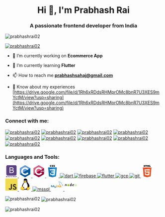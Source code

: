 <h1 align="center">Hi 👋, I'm Prabhash Rai</h1>
<h3 align="center">A passionate frontend developer from India</h3>

<p align="left"> <img src="https://komarev.com/ghpvc/?username=prabhashrai02&label=Profile%20views&color=0e75b6&style=flat" alt="prabhashrai02" /> </p>

<p align="left"> <a href="https://github.com/ryo-ma/github-profile-trophy"><img src="https://github-profile-trophy.vercel.app/?username=prabhashrai02" alt="prabhashrai02" /></a> </p>

- 🔭 I’m currently working on **Ecommerce App**

- 🌱 I’m currently learning **Flutter**

- 📫 How to reach me **prabhashsahaj@gmail.com**

- 📄 Know about my experiences [https://drive.google.com/file/d/1Rh6xRDdsRHMprOMc8bnR7U3XES9mYctM/view?usp=sharing](https://drive.google.com/file/d/1Rh6xRDdsRHMprOMc8bnR7U3XES9mYctM/view?usp=sharing)

<h3 align="left">Connect with me:</h3>
<p align="left">
<a href="https://linkedin.com/in/prabhashrai02" target="blank"><img align="center" src="https://raw.githubusercontent.com/rahuldkjain/github-profile-readme-generator/master/src/images/icons/Social/linked-in-alt.svg" alt="prabhashrai02" height="30" width="40" /></a>
<a href="https://instagram.com/prabhashrai02" target="blank"><img align="center" src="https://raw.githubusercontent.com/rahuldkjain/github-profile-readme-generator/master/src/images/icons/Social/instagram.svg" alt="prabhashrai02" height="30" width="40" /></a>
<a href="https://www.codechef.com/users/prabhashrai02" target="blank"><img align="center" src="https://cdn.jsdelivr.net/npm/simple-icons@3.1.0/icons/codechef.svg" alt="prabhashrai02" height="30" width="40" /></a>
<a href="https://www.hackerrank.com/prabhashrai02" target="blank"><img align="center" src="https://raw.githubusercontent.com/rahuldkjain/github-profile-readme-generator/master/src/images/icons/Social/hackerrank.svg" alt="prabhashrai02" height="30" width="40" /></a>
<a href="https://codeforces.com/profile/prabhashrai02" target="blank"><img align="center" src="https://cdn.jsdelivr.net/npm/simple-icons@3.0.1/icons/codeforces.svg" alt="prabhashrai02" height="30" width="40" /></a>
<a href="https://www.leetcode.com/prabhashrai02" target="blank"><img align="center" src="https://raw.githubusercontent.com/rahuldkjain/github-profile-readme-generator/master/src/images/icons/Social/leet-code.svg" alt="prabhashrai02" height="30" width="40" /></a>
<a href="https://www.hackerearth.com/prabhashrai02" target="blank"><img align="center" src="https://raw.githubusercontent.com/rahuldkjain/github-profile-readme-generator/master/src/images/icons/Social/hackerearth.svg" alt="prabhashrai02" height="30" width="40" /></a>
<a href="https://auth.geeksforgeeks.org/user/prabhashrai02" target="blank"><img align="center" src="https://raw.githubusercontent.com/rahuldkjain/github-profile-readme-generator/master/src/images/icons/Social/geeks-for-geeks.svg" alt="prabhashrai02" height="30" width="40" /></a>
<a href="https://discord.gg/prabhashrai02" target="blank"><img align="center" src="https://raw.githubusercontent.com/rahuldkjain/github-profile-readme-generator/master/src/images/icons/Social/discord.svg" alt="prabhashrai02" height="30" width="40" /></a>
</p>

<h3 align="left">Languages and Tools:</h3>
<p align="left"> <a href="https://getbootstrap.com" target="_blank"> <img src="https://raw.githubusercontent.com/devicons/devicon/master/icons/bootstrap/bootstrap-plain-wordmark.svg" alt="bootstrap" width="40" height="40"/> </a> <a href="https://www.cprogramming.com/" target="_blank"> <img src="https://raw.githubusercontent.com/devicons/devicon/master/icons/c/c-original.svg" alt="c" width="40" height="40"/> </a> <a href="https://www.w3schools.com/cpp/" target="_blank"> <img src="https://raw.githubusercontent.com/devicons/devicon/master/icons/cplusplus/cplusplus-original.svg" alt="cplusplus" width="40" height="40"/> </a> <a href="https://www.w3schools.com/css/" target="_blank"> <img src="https://raw.githubusercontent.com/devicons/devicon/master/icons/css3/css3-original-wordmark.svg" alt="css3" width="40" height="40"/> </a> <a href="https://dart.dev" target="_blank"> <img src="https://www.vectorlogo.zone/logos/dartlang/dartlang-icon.svg" alt="dart" width="40" height="40"/> </a> <a href="https://firebase.google.com/" target="_blank"> <img src="https://www.vectorlogo.zone/logos/firebase/firebase-icon.svg" alt="firebase" width="40" height="40"/> </a> <a href="https://flutter.dev" target="_blank"> <img src="https://www.vectorlogo.zone/logos/flutterio/flutterio-icon.svg" alt="flutter" width="40" height="40"/> </a> <a href="https://cloud.google.com" target="_blank"> <img src="https://www.vectorlogo.zone/logos/google_cloud/google_cloud-icon.svg" alt="gcp" width="40" height="40"/> </a> <a href="https://git-scm.com/" target="_blank"> <img src="https://www.vectorlogo.zone/logos/git-scm/git-scm-icon.svg" alt="git" width="40" height="40"/> </a> <a href="https://www.w3.org/html/" target="_blank"> <img src="https://raw.githubusercontent.com/devicons/devicon/master/icons/html5/html5-original-wordmark.svg" alt="html5" width="40" height="40"/> </a> <a href="https://developer.mozilla.org/en-US/docs/Web/JavaScript" target="_blank"> <img src="https://raw.githubusercontent.com/devicons/devicon/master/icons/javascript/javascript-original.svg" alt="javascript" width="40" height="40"/> </a> <a href="https://www.linux.org/" target="_blank"> <img src="https://raw.githubusercontent.com/devicons/devicon/master/icons/linux/linux-original.svg" alt="linux" width="40" height="40"/> </a> <a href="https://www.microsoft.com/en-us/sql-server" target="_blank"> <img src="https://www.svgrepo.com/show/303229/microsoft-sql-server-logo.svg" alt="mssql" width="40" height="40"/> </a> <a href="https://www.mysql.com/" target="_blank"> <img src="https://raw.githubusercontent.com/devicons/devicon/master/icons/mysql/mysql-original-wordmark.svg" alt="mysql" width="40" height="40"/> </a> <a href="https://nodejs.org" target="_blank"> <img src="https://raw.githubusercontent.com/devicons/devicon/master/icons/nodejs/nodejs-original-wordmark.svg" alt="nodejs" width="40" height="40"/> </a> </p>

<p><img align="left" src="https://github-readme-stats.vercel.app/api/top-langs?username=prabhashrai02&show_icons=true&locale=en&layout=compact" alt="prabhashrai02" /></p>

<p>&nbsp;<img align="center" src="https://github-readme-stats.vercel.app/api?username=prabhashrai02&show_icons=true&locale=en" alt="prabhashrai02" /></p>

<p><img align="center" src="https://github-readme-streak-stats.herokuapp.com/?user=prabhashrai02&" alt="prabhashrai02" /></p>
